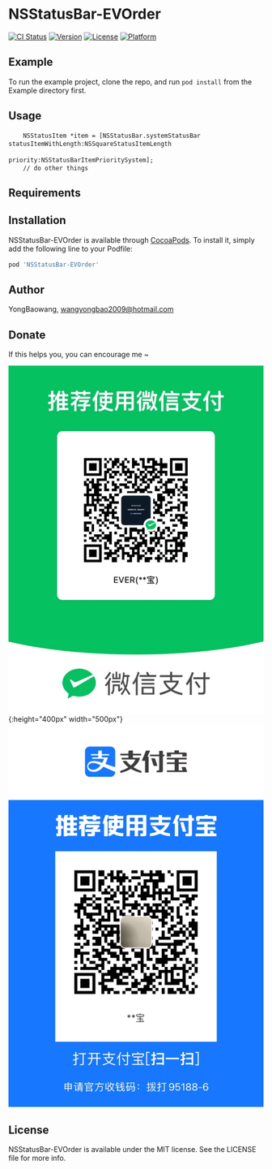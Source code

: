 # NSStatusBar-EVOrder

[![CI Status](https://img.shields.io/travis/YongBaowang/NSStatusBar-EVOrder.svg?style=flat)](https://travis-ci.org/YongBaowang/NSStatusBar-EVOrder)
[![Version](https://img.shields.io/cocoapods/v/NSStatusBar-EVOrder.svg?style=flat)](https://cocoapods.org/pods/NSStatusBar-EVOrder)
[![License](https://img.shields.io/cocoapods/l/NSStatusBar-EVOrder.svg?style=flat)](https://cocoapods.org/pods/NSStatusBar-EVOrder)
[![Platform](https://img.shields.io/cocoapods/p/NSStatusBar-EVOrder.svg?style=flat)](https://cocoapods.org/pods/NSStatusBar-EVOrder)

## Example

To run the example project, clone the repo, and run `pod install` from the Example directory first.

## Usage

        NSStatusItem *item = [NSStatusBar.systemStatusBar statusItemWithLength:NSSquareStatusItemLength 
                                                                      priority:NSStatusBarItemPrioritySystem];
        // do other things

## Requirements

## Installation

NSStatusBar-EVOrder is available through [CocoaPods](https://cocoapods.org). To install
it, simply add the following line to your Podfile:

```ruby
pod 'NSStatusBar-EVOrder'
```

## Author

YongBaowang, wangyongbao2009@hotmail.com

## Donate

If this helps you, you can encourage me ~

![(WeChatPay)](https://github.com/YongbaoWang/NSStatusBar-EVOrder/blob/main/Donate/wechatpay.jpeg){:height="400px" width="500px"}
![(AliPay)](https://github.com/YongbaoWang/NSStatusBar-EVOrder/blob/main/Donate/alipay.jpeg)

## License

NSStatusBar-EVOrder is available under the MIT license. See the LICENSE file for more info.

